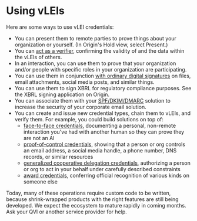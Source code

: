 # Using vLEIs

Here are some ways to use vLEI credentials:

* You can present them to remote parties to prove things about your organization or yourself. (In Origin's Hold view, select Present.)
* You can [act as a verifier](https://github.com/GLEIF-IT/vlei-verifier), confirming the validity of and the data within the vLEIs of others.
* In an interaction, you can use them to prove that your organization and/or people with specific roles in your organization are participating.
* You can use them in conjunction [with ordinary digital signatures](what-it-means-to-sign-with-a-vlei.md#simple-mode) on files, email attachments, social media posts, and similar things.
* You can use them to sign XBRL for regulatory compliance purposes. See the XBRL signing application on Origin.
* You can associate them with your [SPF/DKIM/DMARC](https://www.cloudflare.com/learning/email-security/dmarc-dkim-spf/) solution to increase the security of your corporate email solution.
* You can create and issue new credential types, chain them to vLEIs, and verify them. For example, you could build solutions on top of:
  * [face-to-face credentials](https://github.com/provenant-dev/public-schema/blob/main/face-to-face/index.md), documenting a personal, non-remote interaction you've had with another human so they can prove they are not an AI
  * [proof-of-control credentials](https://github.com/provenant-dev/public-schema/blob/main/proof-of-control/index.md), showing that a person or org controls an email address, a social media handle, a phone number, DNS records, or similar resources
  * [generalized cooperative delegation credentials](https://github.com/provenant-dev/public-schema/blob/main/gcd/index.md), authorizing a person or org to act in your behalf under carefully described constraints
  * [award credentials](https://github.com/provenant-dev/public-schema/blob/main/award/index.md), conferring official recognition of various kinds on someone else

Today, many of these operations require custom code to be written, because shrink-wrapped products with the right features are still being developed. We expect the ecosystem to mature rapidly in coming months. Ask your QVI or another service provider for help.
